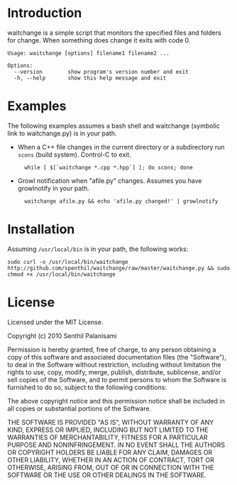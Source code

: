 Introduction
============

waitchange is a simple script that monitors the specified files and folders for change. When something does change it exits with code 0.

	Usage: waitchange [options] filename1 filename2 ...

	Options:
	  --version        show program's version number and exit
	  -h, --help       show this help message and exit


Examples
========

The following examples assumes a bash shell and waitchange (symbolic link to waitchange.py) is in your path.

* When a C++ file changes in the current directory or a subdirectory run `scons` (build system). Control-C to exit.

		while [ $[`waitchange *.cpp *.hpp`] ]; do scons; done

* Growl notification when "afile.py" changes. Assumes you have growlnotify in your path.

		waitchange afile.py && echo 'afile.py changed!' | growlnotify

Installation
============

Assuming `/usr/local/bin` is in your path, the following works:

	sudo curl -o /usr/local/bin/waitchange http://github.com/spenthil/waitchange/raw/master/waitchange.py && sudo chmod +x /usr/local/bin/waitchange

License
=======

Licensed under the MIT License.

Copyright (c) 2010 Senthil Palanisami

Permission is hereby granted, free of charge, to any person obtaining a copy of this software and associated documentation files (the "Software"), to deal in the Software without restriction, including without limitation the rights to use, copy, modify, merge, publish, distribute, sublicense, and/or sell copies of the Software, and to permit persons to whom the Software is furnished to do so, subject to the following conditions:

The above copyright notice and this permission notice shall be included in all copies or substantial portions of the Software.

THE SOFTWARE IS PROVIDED "AS IS", WITHOUT WARRANTY OF ANY KIND, EXPRESS OR IMPLIED, INCLUDING BUT NOT LIMITED TO THE WARRANTIES OF MERCHANTABILITY, FITNESS FOR A PARTICULAR PURPOSE AND NONINFRINGEMENT. IN NO EVENT SHALL THE AUTHORS OR COPYRIGHT HOLDERS BE LIABLE FOR ANY CLAIM, DAMAGES OR OTHER LIABILITY, WHETHER IN AN ACTION OF CONTRACT, TORT OR OTHERWISE, ARISING FROM, OUT OF OR IN CONNECTION WITH THE SOFTWARE OR THE USE OR OTHER DEALINGS IN THE SOFTWARE.
